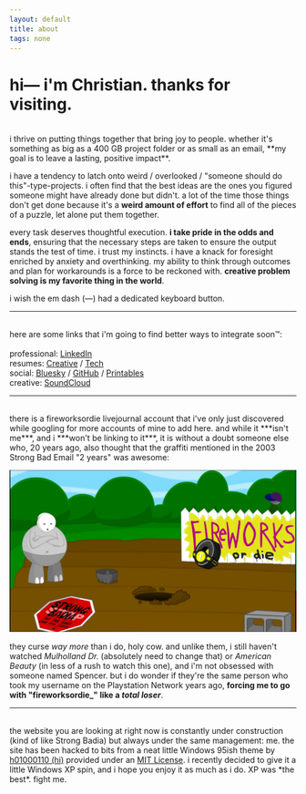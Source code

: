 ```yaml
---
layout: default
title: about
tags: none
---
```


# hi— i'm Christian. thanks for visiting. 
<br>
i thrive on putting things together that bring joy to people. whether it's something as big as a 400 GB project folder or as small as an email, **my goal is to leave a lasting, positive impact**.

i have a tendency to latch onto weird / overlooked / "someone should do this"-type-projects. i often find that the best ideas are the ones you figured someone might have already done but didn't. a lot of the time those things don't get done because it's a **weird amount of effort** to find all of the pieces of a puzzle, let alone put them together.

every task deserves thoughtful execution. **i take pride in the odds and ends**, ensuring that the necessary steps are taken to ensure the output stands the test of time. i trust my instincts. i have a knack for foresight enriched by anxiety and overthinking. my ability to think through outcomes and plan for workarounds is a force to be reckoned with. **creative problem solving is my favorite thing in the world**.

i wish the em dash (—) had a dedicated keyboard button.
<br>

***
<br>
here are some links that i'm going to find better ways to integrate soon™:
<br>
<br>
professional:
<a href="https://www.linkedin.com/in/cmd0328/" target="_blank">LinkedIn</a>
<br>
resumes:
<a href="/assets/pdf/2025-02-cmd-resume-media-creative-np.pdf" target="_blank">Creative</a> /
<a href="/assets/pdf/2025-02-cmd-resume-infosec-tech-np.pdf" target="_blank">Tech</a>
<br>
social:
<a href="https://bsky.app/profile/fireworksordie.com" target="_blank">Bluesky</a> /
<a href="https://github.com/fireworksordie" target="_blank">GitHub</a> /
<a href="https://www.printables.com/@fireworksordie" target="_blank">Printables</a> 
<br>
creative:
<a href="https://soundcloud.com/fireworksordie" target="_blank">SoundCloud</a>
<br>

***
<br>
there is a fireworksordie livejournal account that i've only just discovered while googling for more accounts of mine to add here. and while it ***isn't me***, and i ***won't be linking to it***, it is without a doubt someone else who, 20 years ago, also thought that the graffiti mentioned in the 2003 Strong Bad Email "2 years" was awesome:

<a href="https://youtu.be/d7eePF65T8o?t=76" target="_blank"> <img src="/assets/images/2years.jpg" alt="cover" class="yc-img"> </a>

they curse *way more* than i do, holy cow. and unlike them, i still haven't watched *Mulholland Dr.* (absolutely need to change that) or *American Beauty* (in less of a rush to watch this one), and i'm not obsessed with someone named Spencer. but i do wonder if they're the same person who took my username on the Playstation Network years ago, **forcing me to go with "fireworksordie_" like a *total loser***.

***
<br>
the website you are looking at right now is constantly under construction (kind of like Strong Badia) but always under the same management: me. the site has been hacked to bits from a neat little Windows 95ish theme by <a href="http://github.com/h01000110" target="_blank">h01000110 (hi)</a> provided under an <a href="https://github.com/h01000110/h01000110.github.io/blob/master/LICENSE" target="_blank">MIT License</a>. i recently decided to give it a little Windows XP spin, and i hope you enjoy it as much as i do. XP was *the best*. fight me.